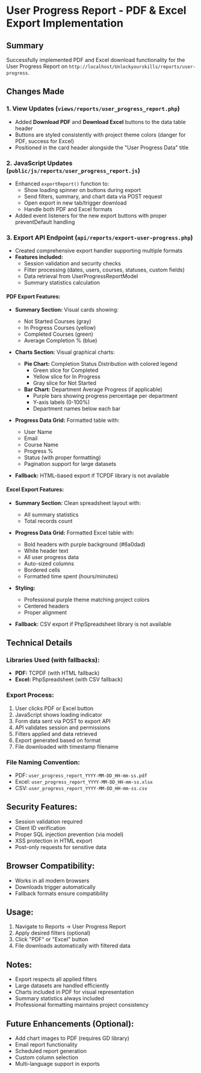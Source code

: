 # User Progress Report - PDF & Excel Export Implementation

## Summary
Successfully implemented PDF and Excel download functionality for the User Progress Report on `http://localhost/Unlockyourskills/reports/user-progress`.

## Changes Made

### 1. View Updates (`views/reports/user_progress_report.php`)
- Added **Download PDF** and **Download Excel** buttons to the data table header
- Buttons are styled consistently with project theme colors (danger for PDF, success for Excel)
- Positioned in the card header alongside the "User Progress Data" title

### 2. JavaScript Updates (`public/js/reports/user_progress_report.js`)
- Enhanced `exportReport()` function to:
  - Show loading spinner on buttons during export
  - Send filters, summary, and chart data via POST request
  - Open export in new tab/trigger download
  - Handle both PDF and Excel formats
- Added event listeners for the new export buttons with proper preventDefault handling

### 3. Export API Endpoint (`api/reports/export-user-progress.php`)
- Created comprehensive export handler supporting multiple formats
- **Features included:**
  - Session validation and security checks
  - Filter processing (dates, users, courses, statuses, custom fields)
  - Data retrieval from UserProgressReportModel
  - Summary statistics calculation

#### PDF Export Features:
- **Summary Section:** Visual cards showing:
  - Not Started Courses (gray)
  - In Progress Courses (yellow)
  - Completed Courses (green)
  - Average Completion % (blue)
  
- **Charts Section:** Visual graphical charts:
  - **Pie Chart:** Completion Status Distribution with colored legend
    - Green slice for Completed
    - Yellow slice for In Progress
    - Gray slice for Not Started
  - **Bar Chart:** Department Average Progress (if applicable)
    - Purple bars showing progress percentage per department
    - Y-axis labels (0-100%)
    - Department names below each bar
  
- **Progress Data Grid:** Formatted table with:
  - User Name
  - Email
  - Course Name
  - Progress %
  - Status (with proper formatting)
  - Pagination support for large datasets
  
- **Fallback:** HTML-based export if TCPDF library is not available

#### Excel Export Features:
- **Summary Section:** Clean spreadsheet layout with:
  - All summary statistics
  - Total records count
  
- **Progress Data Grid:** Formatted Excel table with:
  - Bold headers with purple background (#6a0dad)
  - White header text
  - All user progress data
  - Auto-sized columns
  - Bordered cells
  - Formatted time spent (hours/minutes)
  
- **Styling:**
  - Professional purple theme matching project colors
  - Centered headers
  - Proper alignment
  
- **Fallback:** CSV export if PhpSpreadsheet library is not available

## Technical Details

### Libraries Used (with fallbacks):
- **PDF:** TCPDF (with HTML fallback)
- **Excel:** PhpSpreadsheet (with CSV fallback)

### Export Process:
1. User clicks PDF or Excel button
2. JavaScript shows loading indicator
3. Form data sent via POST to export API
4. API validates session and permissions
5. Filters applied and data retrieved
6. Export generated based on format
7. File downloaded with timestamp filename

### File Naming Convention:
- PDF: `user_progress_report_YYYY-MM-DD_HH-mm-ss.pdf`
- Excel: `user_progress_report_YYYY-MM-DD_HH-mm-ss.xlsx`
- CSV: `user_progress_report_YYYY-MM-DD_HH-mm-ss.csv`

## Security Features:
- Session validation required
- Client ID verification
- Proper SQL injection prevention (via model)
- XSS protection in HTML export
- Post-only requests for sensitive data

## Browser Compatibility:
- Works in all modern browsers
- Downloads trigger automatically
- Fallback formats ensure compatibility

## Usage:
1. Navigate to Reports → User Progress Report
2. Apply desired filters (optional)
3. Click "PDF" or "Excel" button
4. File downloads automatically with filtered data

## Notes:
- Export respects all applied filters
- Large datasets are handled efficiently
- Charts included in PDF for visual representation
- Summary statistics always included
- Professional formatting maintains project consistency

## Future Enhancements (Optional):
- Add chart images to PDF (requires GD library)
- Email report functionality
- Scheduled report generation
- Custom column selection
- Multi-language support in exports

